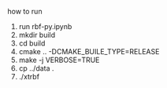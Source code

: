 how to run

1. run rbf-py.ipynb
2. mkdir build
3. cd build
4. cmake .. -DCMAKE_BUILE_TYPE=RELEASE
5. make -j VERBOSE=TRUE
6. cp ../data .
7. ./xtrbf